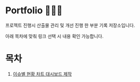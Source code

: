 # Portfolio 💁🏻‍♀️
프로젝트 진행시 산출물 관리 및 개선 진행 한 부분 기록 저장소입니다.

아래 목차에 맞춰 링크 선택 시 내용 확인 가능합니다.

# 목차

1. [이슈별 현황 차트 대시보드 제작](https://github.com/heeye-log/portfolio/blob/main/%ED%8F%AC%ED%8A%B8%ED%8F%B4%EB%A6%AC%EC%98%A4/Issue_Dashboard.md)

